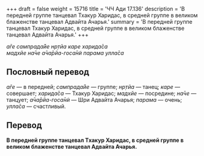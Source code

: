+++
draft = false
weight = 15716
title = 'ЧЧ Ади 17.136'
description = 'В передней группе танцевал Тхакур Харидас, в средней группе в великом блаженстве танцевал Адвайта Ачарья.'
summary = 'В передней группе танцевал Тхакур Харидас, в средней группе в великом блаженстве танцевал Адвайта Ачарья.'
+++

_а̄ге сампрада̄йе нр̣тйа каре харида̄са  
мадхйе на̄че а̄ча̄рйа-госа̄н̃и парама улла̄са_

## Пословный перевод

_а̄ге_ — в передней; _сампрада̄йе_ — группе; _нр̣тйа_ — танец; _каре_ — совершает; _харида̄са_ — Тхакур Харидас; _мадхйе_ — посредине; _на̄че_ — танцует; _а̄ча̄рйа_\-_госа̄н̃и_ — Шри Адвайта Ачарья; _парама_ — очень; _улла̄са_ — счастливый.

## Перевод

**В передней группе танцевал Тхакур Харидас, в средней группе в великом блаженстве танцевал Адвайта Ачарья.**
